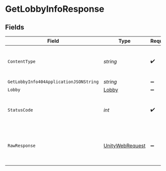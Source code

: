 # GetLobbyInfoResponse


## Fields

| Field                                                                                                            | Type                                                                                                             | Required                                                                                                         | Description                                                                                                      |
| ---------------------------------------------------------------------------------------------------------------- | ---------------------------------------------------------------------------------------------------------------- | ---------------------------------------------------------------------------------------------------------------- | ---------------------------------------------------------------------------------------------------------------- |
| `ContentType`                                                                                                    | *string*                                                                                                         | :heavy_check_mark:                                                                                               | HTTP response content type for this operation                                                                    |
| `GetLobbyInfo404ApplicationJSONString`                                                                           | *string*                                                                                                         | :heavy_minus_sign:                                                                                               | N/A                                                                                                              |
| `Lobby`                                                                                                          | [Lobby](../../models/shared/Lobby.md)                                                                            | :heavy_minus_sign:                                                                                               | Ok                                                                                                               |
| `StatusCode`                                                                                                     | *int*                                                                                                            | :heavy_check_mark:                                                                                               | HTTP response status code for this operation                                                                     |
| `RawResponse`                                                                                                    | [UnityWebRequest](https://docs.unity3d.com/2021.3/Documentation/ScriptReference/Networking.UnityWebRequest.html) | :heavy_minus_sign:                                                                                               | Raw HTTP response; suitable for custom response parsing                                                          |